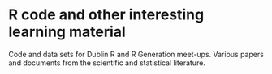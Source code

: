 # R code and other interesting learning material

Code and data sets for Dublin R and R Generation meet-ups. Various papers and documents from the scientific and statistical literature.
